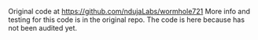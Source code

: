 Original code at https://github.com/ndujaLabs/wormhole721
More info and testing for this code is in the original repo.
The code is here because has not been audited yet.
